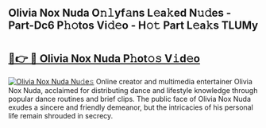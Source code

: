 ## Olivia Nox Nuda O𝚗𝚕yf𝚊ns L𝚎a𝚔ed N𝚞𝚍es - Part-Dc6 P𝚑𝚘tos Vi𝚍𝚎o - H𝚘𝚝 Part L𝚎a𝚔s TLUMy

# <h2><a href="http://kfd4a9x.oniu.top/?m=Olivia+Nox+Nuda">🔗👉 🔴 Olivia Nox Nuda P𝚑ot𝚘𝚜 V𝚒d𝚎o</a></h2>

[![Olivia Nox Nuda Nu𝚍e𝚜](https://i.imgur.com/0qMVB7G.gif)](http://kfd4a9x.oniu.top/?m=Olivia+Nox+Nuda)
Online creator and multimedia entertainer Olivia Nox Nuda, acclaimed for distributing dance and lifestyle knowledge through popular dance routines and brief clips. The public face of Olivia Nox Nuda exudes a sincere and friendly demeanor, but the intricacies of his personal life remain shrouded in secrecy.  

